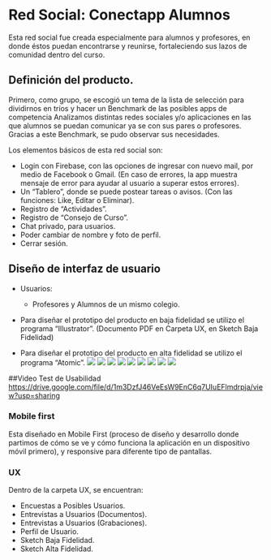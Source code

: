 # Red Social: Conectapp Alumnos

Esta red social fue creada especialmente para  alumnos y profesores, en donde éstos puedan encontrarse y reunirse, fortaleciendo sus lazos de comunidad dentro del curso. 


## Definición del producto.

Primero, como grupo, se escogió un tema de la lista de selección para  dividirnos en tríos y hacer un Benchmark  de las posibles apps de competencia Analizamos distintas redes sociales y/o aplicaciones en las que alumnos se puedan comunicar ya se con sus pares o profesores. Gracias a este Benchmark,  se pudo observar sus necesidades.

Los elementos básicos de esta red social son:

* Login con Firebase, con las opciones de ingresar con nuevo mail, por medio de Facebook o  Gmail. (En caso de errores,  la app muestra mensaje de error para ayudar al usuario a superar estos errores).
* Un “Tablero”, donde se puede postear tareas o avisos. (Con las funciones: Like, Editar o Eliminar).
* Registro de “Actividades”. 
* Registro de “Consejo de Curso”. 
* Chat privado, para usuarios. 
* Poder cambiar de nombre y foto de perfil. 
* Cerrar sesión.

## Diseño de interfaz de usuario

* Usuarios: 
  * Profesores y Alumnos de un mismo colegio. 

* Para diseñar el prototipo del producto en baja fidelidad se utilizo el programa “Illustrator”. (Documento PDF en Carpeta UX, en Sketch Baja Fidelidad)

* Para diseñar el prototipo del producto en alta fidelidad se utilizo el programa “Atomic”.
![](https://imageshack.com/a/img921/1992/Dgh2Za.png)
![](https://imageshack.com/a/img924/6161/u5G0qj.png)
![](https://imageshack.com/a/img923/9071/1wghsf.png)
![](https://imageshack.com/a/img924/5968/Nl7qMj.png)
![](https://imageshack.com/a/img922/953/3o6NaS.png)
![](https://imageshack.com/a/img923/5476/2NGpM1.png)
![](https://imageshack.com/a/img924/2339/IIJckD.png)
![](https://imageshack.com/a/img924/3661/qv7Ao9.png)
![](https://imageshack.com/a/img924/7641/Lw8mgg.png)


##Video Test de Usabilidad
https://drive.google.com/file/d/1m3DzfJ46VeEsW9EnC6q7UIuEFlmdrpja/view?usp=sharing

### Mobile first

Esta diseñado en Mobile First (proceso de diseño y desarrollo donde partimos de cómo se ve y cómo funciona la aplicación en un dispositivo móvil primero), y responsive para diferente tipo de pantallas. 

### UX
Dentro de la carpeta UX, se encuentran:
- Encuestas a Posibles Usuarios.
- Entrevistas a Usuarios (Documentos).
- Entrevistas a Usuarios (Grabaciones).
- Perfil de Usuario.
- Sketch Baja Fidelidad.
- Sketch Alta Fidelidad. 

